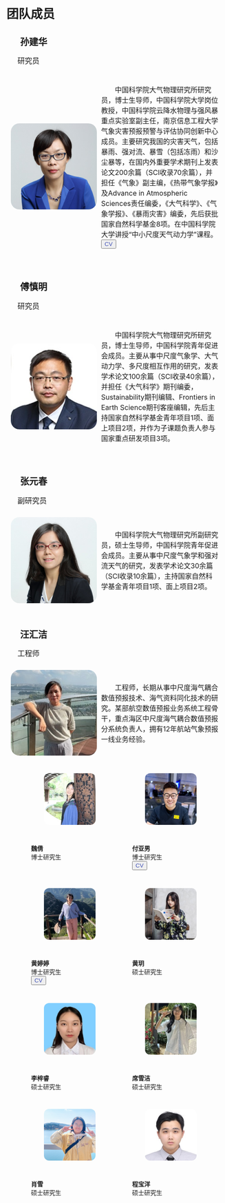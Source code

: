 <h1 id="people">团队成员</h1>

<h2 style="text-indent: 1.5em;">孙建华</h2>
<p style="text-indent: 1.5em; font-size: 17px;">研究员</p>
<div style="display: flex; align-items: center; padding: 10px;">
  <img src="images/avatar/sunjianhua.jpg" alt="sjh" width="200" style="border-radius: 10%; margin-right: 10px">
  <p style="text-indent: 2em; font-size: 16px;">中国科学院大气物理研究所研究员，博士生导师，中国科学院大学岗位教授，中国科学院云降水物理与强风暴重点实验室副主任，南京信息工程大学气象灾害预报预警与评估协同创新中心成员。主要研究我国的灾害天气，包括暴雨、强对流、暴雪（包括冻雨）和沙尘暴等，在国内外重要学术期刊上发表论文200余篇（SCI收录70余篇），并担任《气象》副主编，《热带气象学报》及Advance in Atmospheric Sciences责任编委，《大气科学》、《气象学报》、《暴雨灾害》编委，先后获批国家自然科学基金8项。在中国科学院大学讲授“中小尺度天气动力学”课程。<button><a href="/pdf/cv_sunjianhua.pdf" style="text-decoration: none; color: #3F50B6;">CV</a></button></p>
</div>
<br>

<h2 style="text-indent: 1.5em;">傅慎明</h2>
<p style="text-indent: 1.5em; font-size: 17px;">研究员</p>
<div style="display: flex; align-items: center; padding: 10px;">
  <img src="images/avatar/fushenming.jpg" alt="fsm" width="200" style="border-radius: 10%; margin-right: 10px">
  <p style="text-indent: 2em; font-size: 16px;">中国科学院大气物理研究所研究员，博士生导师，中国科学院青年促进会成员。主要从事中尺度气象学、大气动力学、多尺度相互作用的研究，发表学术论文100余篇（SCI收录40余篇），并担任《大气科学》期刊编委，Sustainability期刊编辑、Frontiers in Earth Science期刊客座编辑，先后主持国家自然科学基金青年项目1项、面上项目2项，并作为子课题负责人参与国家重点研发项目3项。</p>
</div>
<br>

<h2 style="text-indent: 1.5em;">张元春</h2>
<p style="text-indent: 1.5em; font-size: 17px;">副研究员</p>
<div style="display: flex; align-items: center; padding: 10px;">
  <img src="images/avatar/zhangyuanchun.jpg" alt="zyc" width="200" style="border-radius: 10%; margin-right: 10px">
  <p style="text-indent: 2em; font-size: 16px;">中国科学院大气物理研究所副研究员，硕士生导师，中国科学院青年促进会成员。主要从事中尺度气象学和强对流天气的研究，发表学术论文30余篇（SCI收录10余篇），主持国家自然科学基金青年项目1项、面上项目2项。</p>
</div>
<br>

<h2 style="text-indent: 1.5em;">汪汇洁</h2>
<p style="text-indent: 1.5em; font-size: 17px;">工程师</p>
<div style="display: flex; align-items: center; padding: 10px;">
  <img src="images/avatar/wanghuijie.jpg" alt="whj" width="200" style="border-radius: 10%; margin-right: 10px">
  <p style="text-indent: 2em; font-size: 16px;">工程师，长期从事中尺度海气耦合数值预报技术、海气资料同化技术的研究。某部航空数值预报业务系统工程骨干，重点海区中尺度海气耦合数值预报分系统负责人，拥有12年航站气象预报一线业务经验。</p>
</div>
<br>

<div style="display: flex; justify-content: center; flex-wrap: wrap;">
  <figure style="text-align:left;">
    <img src="images/avatar/weiqian.jpg" alt="wq" style="width:120px; border-radius: 10%; margin-bottom: 10px; margin-left: 30px; margin-right: 5px;">
    <p><br><b>魏倩</b><br>博士研究生</p>
  </figure>
  <figure style=" text-align:left;">
    <img src="images/avatar/fuyanan.jpg" alt="fyn" style="width:120px; border-radius: 10%; margin-bottom: 10px; margin-left: 30px; margin-right: 5px;">
    <p><br><a href="https://iap-fuyanan.github.io/personal-website/" style="text-decoration: none;"><b>付亚男</b></a><br>博士研究生<br><button><a href="/pdf/cv_fuyanan.pdf" style="text-decoration: none; color: #3F50B6;">CV</a></button></p>
  </figure>
  <figure style="text-align:left;">
    <img src="images/avatar/huangtingting.jpg" alt="htt" style="width:120px; border-radius: 10%; margin-bottom: 10px; margin-left: 30px; margin-right: 5px;">
    <p><br><b>黄婷婷</b><br>博士研究生<br><button><a href="/pdf/cv_huangtingting.pdf" style="text-decoration: none; color: #3F50B6;">CV</a></button></p>
  </figure>
  <figure style="text-align:left;">
    <img src="images/avatar/huangyue.jpg" alt="hy" style="width:120px; border-radius: 10%; margin-bottom: 10px; margin-left: 30px; margin-right: 5px;">
    <p><br><b>黄玥</b><br>硕士研究生</p>
  </figure>
  <figure style="text-align:left;">
    <img src="images/avatar/lizirui.jpg" alt="lzr" style="width:120px; border-radius: 10%; margin-bottom: 10px; margin-left: 30px; margin-right: 5px;">
    <p><br><b>李梓睿</b><br>硕士研究生</p>
  </figure>
  <figure style="text-align:left;">
    <img src="images/avatar/xixuejie.jpg" alt="xxj" style="width:120px; border-radius: 10%; margin-bottom: 10px; margin-left: 30px; margin-right: 5px;">
    <p><br><b>席雪洁</b><br>硕士研究生</p>
  </figure>
  <figure style="text-align:left;">
    <img src="images/avatar/xiaoxue.jpg" alt="xx" style="width:120px; border-radius: 10%; margin-bottom: 10px; margin-left: 30px; margin-right: 5px;">
    <p><br><b>肖雪</b><br>硕士研究生</p>
  </figure>
  <figure style="text-align:left;">
    <img src="images/avatar/chengbaoyang.jpg" alt="cby" style="width:120px; border-radius: 10%; margin-bottom: 10px; margin-left: 30px; margin-right: 5px;">
    <p><br><b>程宝洋</b><br>硕士研究生</p>
  </figure>
</div>



<br><br><br>
